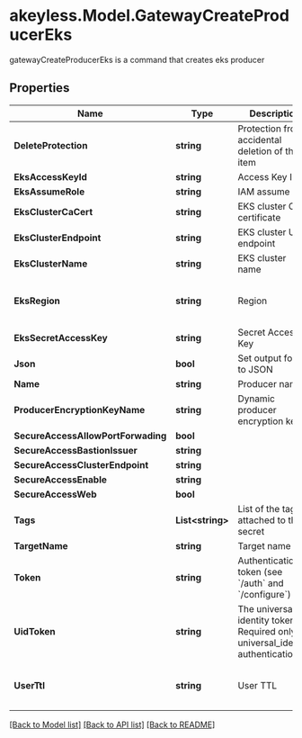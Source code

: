 # akeyless.Model.GatewayCreateProducerEks
gatewayCreateProducerEks is a command that creates eks producer

## Properties

Name | Type | Description | Notes
------------ | ------------- | ------------- | -------------
**DeleteProtection** | **string** | Protection from accidental deletion of this item | [optional] 
**EksAccessKeyId** | **string** | Access Key ID | [optional] 
**EksAssumeRole** | **string** | IAM assume role | [optional] 
**EksClusterCaCert** | **string** | EKS cluster CA certificate | [optional] 
**EksClusterEndpoint** | **string** | EKS cluster URL endpoint | [optional] 
**EksClusterName** | **string** | EKS cluster name | [optional] 
**EksRegion** | **string** | Region | [optional] [default to "us-east-2"]
**EksSecretAccessKey** | **string** | Secret Access Key | [optional] 
**Json** | **bool** | Set output format to JSON | [optional] 
**Name** | **string** | Producer name | 
**ProducerEncryptionKeyName** | **string** | Dynamic producer encryption key | [optional] 
**SecureAccessAllowPortForwading** | **bool** |  | [optional] 
**SecureAccessBastionIssuer** | **string** |  | [optional] 
**SecureAccessClusterEndpoint** | **string** |  | [optional] 
**SecureAccessEnable** | **string** |  | [optional] 
**SecureAccessWeb** | **bool** |  | [optional] 
**Tags** | **List&lt;string&gt;** | List of the tags attached to this secret | [optional] 
**TargetName** | **string** | Target name | [optional] 
**Token** | **string** | Authentication token (see &#x60;/auth&#x60; and &#x60;/configure&#x60;) | [optional] 
**UidToken** | **string** | The universal identity token, Required only for universal_identity authentication | [optional] 
**UserTtl** | **string** | User TTL | [optional] [default to "60m"]

[[Back to Model list]](../README.md#documentation-for-models) [[Back to API list]](../README.md#documentation-for-api-endpoints) [[Back to README]](../README.md)

